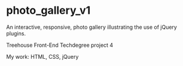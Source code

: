 # photo_gallery_v1

An interactive, responsive, photo gallery illustrating the use of jQuery plugins.

Treehouse Front-End Techdegree project 4

My work: HTML, CSS, jQuery
